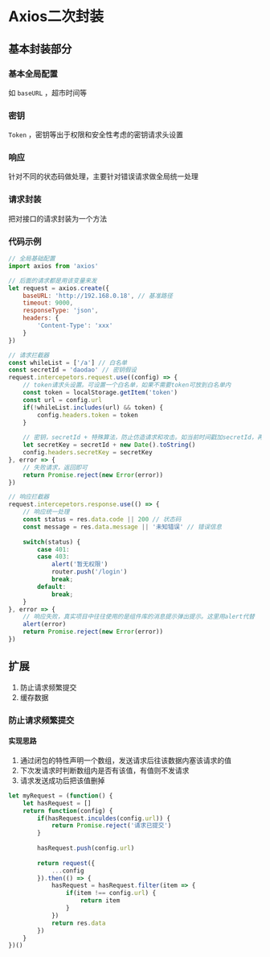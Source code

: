 # Axios二次封装

## 基本封装部分

### 基本全局配置

如 `baseURL` ，超市时间等

### 密钥

`Token` ，密钥等出于权限和安全性考虑的密钥请求头设置

### 响应

针对不同的状态码做处理，主要针对错误请求做全局统一处理

### 请求封装

把对接口的请求封装为一个方法

### 代码示例

```js
// 全局基础配置
import axios from 'axios'

// 后面的请求都是用该变量来发
let request = axios.create({
    baseURL: 'http://192.168.0.18', // 基准路径
    timeout: 9000,
    responseType: 'json',
    headers: {
        'Content-Type': 'xxx'
    }
})

// 请求拦截器
const whileList = ['/a'] // 白名单
const secretId = 'daodao' // 密钥假设
request.intercepetors.request.use((config) => {
    // token请求头设置。可设置一个白名单，如果不需要token可放到白名单内
    const token = localStorage.getItem('token')
    const url = config.url
    if(!whileList.includes(url) && token) {
        config.headers.token = token
    }
    
    // 密钥，secretId + 特殊算法，防止仿造请求和攻击。如当前时间戳加secretId，再通过md5加密，就能得出最终密钥。后端再解密判断请求即可。
    let secretKey = secretId + new Date().toString()
    config.headers.secretKey = secretKey
}, error => {
    // 失败请求，返回即可
    return Promise.reject(new Error(error))
})

// 响应拦截器
request.intercepetors.response.use(() => {
    // 响应统一处理
    const status = res.data.code || 200 // 状态码
    const message = res.data.message || '未知错误' // 错误信息
    
    switch(status) {
        case 401:
        case 403:
            alert('暂无权限')
            router.push('/login')
            break;
        default:
            break;
    }
}, error => {
    // 响应失败，真实项目中往往使用的是组件库的消息提示弹出提示。这里用alert代替
    alert(error)
    return Promise.reject(new Error(error))
})
```

## 扩展

1. 防止请求频繁提交
2. 缓存数据

### 防止请求频繁提交

#### 实现思路

1. 通过闭包的特性声明一个数组，发送请求后往该数据内塞该请求的值
2. 下次发请求时判断数组内是否有该值，有值则不发请求
3. 请求发送成功后把该值删掉

```js
let myRequest = (function() {
    let hasRequest = []
    return function(config) {
        if(hasRequest.inculdes(config.url)) {
            return Promise.reject('请求已提交')
        }
        
        hasRequest.push(config.url)
        
        return request({
            ...config
        }).then(() => {
            hasRequest = hasRequest.filter(item => {
                if(item !== config.url) {
                    return item
                }
            })
            return res.data
        })
    }
})()
```

